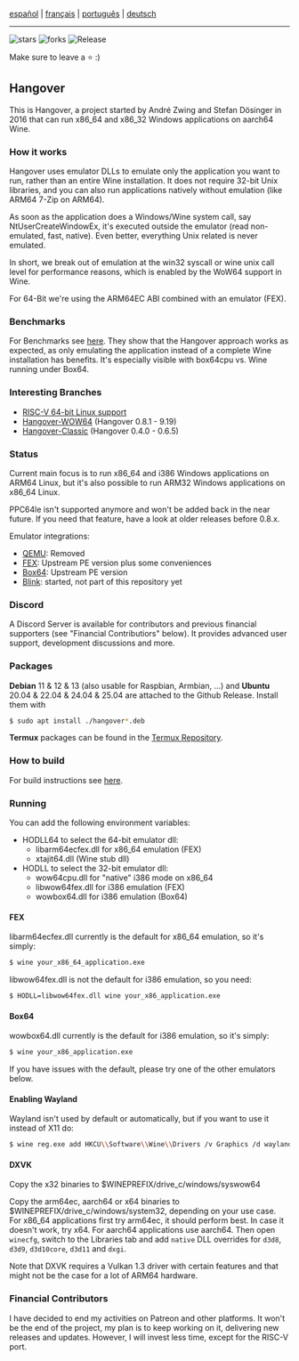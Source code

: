 [español](https://github-com.translate.goog/AndreRH/hangover/blob/master/README.md?_x_tr_sl=en&_x_tr_tl=es) | [français](https://github-com.translate.goog/AndreRH/hangover/blob/master/README.md?_x_tr_sl=en&_x_tr_tl=fr) | [português](https://github-com.translate.goog/AndreRH/hangover/blob/master/README.md?_x_tr_sl=en&_x_tr_tl=pt) | [deutsch](https://github-com.translate.goog/AndreRH/hangover/blob/master/README.md?_x_tr_sl=en&_x_tr_tl=de)

---

![stars](https://img.shields.io/github/stars/AndreRH/hangover?style=flat-square)
![forks](https://img.shields.io/github/forks/AndreRH/hangover?style=flat-square)
![Release](https://img.shields.io/github/v/release/AndreRH/hangover?style=flat-square)

Make sure to leave a :star: :)

## Hangover
This is Hangover, a project started by André Zwing and Stefan Dösinger in 2016 that can
run x86_64 and x86_32 Windows applications on aarch64 Wine.

### How it works
Hangover uses emulator DLLs to emulate only the application you want to run, rather than an entire Wine installation. It does not require 32-bit Unix libraries, and you can also run applications natively without emulation (like ARM64 7-Zip on ARM64).

As soon as the application does a Windows/Wine system call, say NtUserCreateWindowEx, it's executed outside the emulator (read non-emulated, fast, native). Even better, everything Unix related is never emulated.

In short, we break out of emulation at the win32 syscall or wine unix call level for performance reasons, which is enabled by the WoW64 support in Wine.

For 64-Bit we're using the ARM64EC ABI combined with an emulator (FEX).

### Benchmarks
For Benchmarks see [here](benchmarks/readme.md). They show that the Hangover approach works as expected, as only emulating the application instead of a complete Wine installation has benefits. It's especially visible with box64cpu vs. Wine running under Box64.

### Interesting Branches

* [RISC-V 64-bit Linux support](https://github.com/AndreRH/hangover/tree/riscv64)
* [Hangover-WOW64](https://github.com/AndreRH/hangover/tree/wow) (Hangover 0.8.1 - 9.19)
* [Hangover-Classic](https://github.com/AndreRH/hangover/tree/hangover-classic) (Hangover 0.4.0 - 0.6.5)

### Status
Current main focus is to run x86_64 and i386 Windows applications on ARM64 Linux, but it's also possible to run ARM32 Windows applications on x86_64 Linux.

PPC64le isn't supported anymore and won't be added back in the near future.
If you need that feature, have a look at older releases before 0.8.x.

Emulator integrations:

- [QEMU](https://gitlab.com/qemu-project/qemu): Removed
- [FEX](https://github.com/FEX-Emu/FEX): Upstream PE version plus some conveniences
- [Box64](https://github.com/ptitSeb/box64/): Upstream PE version
- [Blink](https://github.com/jart/blink): started, not part of this repository yet

### Discord
A Discord Server is available for contributors and previous financial supporters (see "Financial Contributiors" below).
It provides advanced user support, development discussions and more.

### Packages
__Debian__ 11 & 12 & 13 (also usable for Raspbian, Armbian, ...) and __Ubuntu__ 20.04 & 22.04 & 24.04 & 25.04 are attached to the Github Release.
Install them with
```bash
$ sudo apt install ./hangover*.deb
```

__Termux__ packages can be found in the [Termux Repository](https://github.com/termux/termux-packages/tree/master/x11-packages/hangover-wine).

### How to build
For build instructions see [here](docs/COMPILE.md).

### Running
You can add the following environment variables:

* HODLL64 to select the 64-bit emulator dll:
    * libarm64ecfex.dll for x86_64 emulation (FEX)
    * xtajit64.dll (Wine stub dll)
* HODLL to select the 32-bit emulator dll:
    * wow64cpu.dll for "native" i386 mode on x86_64
    * libwow64fex.dll for i386 emulation (FEX)
    * wowbox64.dll for i386 emulation (Box64)

#### FEX
libarm64ecfex.dll currently is the default for x86_64 emulation, so it's simply:

```bash
$ wine your_x86_64_application.exe
```

libwow64fex.dll is not the default for i386 emulation, so you need:

```bash
$ HODLL=libwow64fex.dll wine your_x86_application.exe
```

#### Box64
wowbox64.dll currently is the default for i386 emulation, so it's simply:

```bash
$ wine your_x86_application.exe
```

If you have issues with the default, please try one of the other emulators below.

#### Enabling Wayland
Wayland isn't used by default or automatically, but if you want to use it instead of X11 do:

```bash
$ wine reg.exe add HKCU\\Software\\Wine\\Drivers /v Graphics /d wayland,x11
```

#### DXVK
Copy the x32 binaries to $WINEPREFIX/drive_c/windows/syswow64

Copy the arm64ec, aarch64 or x64 binaries to $WINEPREFIX/drive_c/windows/system32, depending on your use case.
For x86_64 applications first try arm64ec, it should perform best. In case it doesn't work, try x64. For aarch64 applications use aarch64.
Then open `winecfg`, switch to the Libraries tab and add `native` DLL overrides for `d3d8`, `d3d9`, `d3d10core`, `d3d11` and `dxgi`.

Note that DXVK requires a Vulkan 1.3 driver with certain features and that might not be the case for a lot of ARM64 hardware.

### Financial Contributors

I have decided to end my activities on Patreon and other platforms.
It won't be the end of the project, my plan is to keep working on it,
delivering new releases and updates. However, I will invest less time,
except for the RISC-V port.
